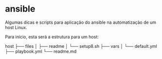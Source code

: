 # ansible

Algumas dicas e scripts para aplicação do ansible na automatização de um host Linux.

Para início, esta será a estrutura para um host:

host
├── files
│   ├── readme
│   └── setup8.sh
├── vars
│   └── default.yml
├── playbook.yml
└── readme.md
